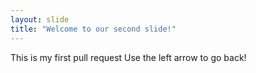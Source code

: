 ```yaml
---
layout: slide
title: "Welcome to our second slide!"
---
```

This is my first pull request
Use the left arrow to go back!

